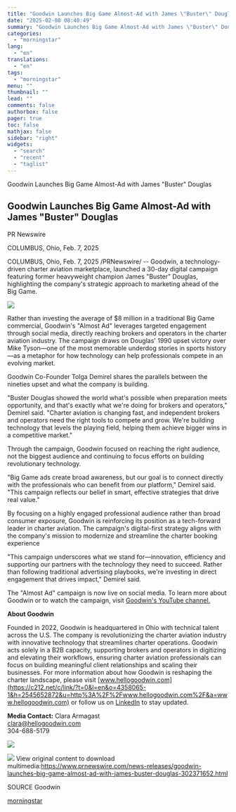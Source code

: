 ```yaml
---
title: "Goodwin Launches Big Game Almost-Ad with James \"Buster\" Douglas"
date: "2025-02-08 08:40:49"
summary: "Goodwin Launches Big Game Almost-Ad with James \"Buster\" Douglas Goodwin Launches Big Game Almost-Ad with James \"Buster\" Douglas PR Newswire COLUMBUS, Ohio, Feb. 7, 2025 COLUMBUS, Ohio, Feb. 7, 2025 /PRNewswire/ -- Goodwin, a technology-driven charter aviation marketplace, launched a 30-day digital campaign featuring former heavyweight champion James \"Buster\" Douglas,..."
categories:
  - "morningstar"
lang:
  - "en"
translations:
  - "en"
tags:
  - "morningstar"
menu: ""
thumbnail: ""
lead: ""
comments: false
authorbox: false
pager: true
toc: false
mathjax: false
sidebar: "right"
widgets:
  - "search"
  - "recent"
  - "taglist"
---
```


Goodwin Launches Big Game Almost-Ad with James "Buster" Douglas

Goodwin Launches Big Game Almost-Ad with James "Buster" Douglas
---------------------------------------------------------------

PR Newswire

COLUMBUS, Ohio, Feb. 7, 2025


COLUMBUS, Ohio, Feb. 7, 2025 /PRNewswire/ -- Goodwin, a technology-driven charter aviation marketplace, launched a 30-day digital campaign featuring former heavyweight champion James "Buster" Douglas, highlighting the company's strategic approach to marketing ahead of the Big Game.

[![](https://mma.prnewswire.com/media/2615470/0210_Facebook__1.jpg)](https://mma.prnewswire.com/media/2615470/0210_Facebook__1.html)

Rather than investing the average of $8 million in a traditional Big Game commercial, Goodwin's "Almost Ad" leverages targeted engagement through social media, directly reaching brokers and operators in the charter aviation industry. The campaign draws on Douglas' 1990 upset victory over Mike Tyson—one of the most memorable underdog stories in sports history—as a metaphor for how technology can help professionals compete in an evolving market.

Goodwin Co-Founder Tolga Demirel shares the parallels between the nineties upset and what the company is building.

"Buster Douglas showed the world what's possible when preparation meets opportunity, and that's exactly what we're doing for brokers and operators," Demirel said. "Charter aviation is changing fast, and independent brokers and operators need the right tools to compete and grow. We're building technology that levels the playing field, helping them achieve bigger wins in a competitive market."

Through the campaign, Goodwin focused on reaching the right audience, not the biggest audience and continuing to focus efforts on building revolutionary technology.

"Big Game ads create broad awareness, but our goal is to connect directly with the professionals who can benefit from our platform," Demirel said. "This campaign reflects our belief in smart, effective strategies that drive real value."

By focusing on a highly engaged professional audience rather than broad consumer exposure, Goodwin is reinforcing its position as a tech-forward leader in charter aviation. The campaign's digital-first strategy aligns with the company's mission to modernize and streamline the charter booking experience

"This campaign underscores what we stand for—innovation, efficiency and supporting our partners with the technology they need to succeed. Rather than following traditional advertising playbooks, we're investing in direct engagement that drives impact," Demirel said.

The "Almost Ad" campaign is now live on social media. To learn more about Goodwin or to watch the campaign, visit [Goodwin's YouTube channel.](https://c212.net/c/link/?t=0&l=en&o=4358065-1&h=2227212099&u=https%3A%2F%2Fwww.youtube.com%2F%40GoodwinSoftwareCompany&a=Goodwin%27s+YouTube+channel.+) 

**About Goodwin**

Founded in 2022, Goodwin is headquartered in Ohio with technical talent across the U.S. The company is revolutionizing the charter aviation industry with innovative technology that streamlines charter operations. Goodwin acts solely in a B2B capacity, supporting brokers and operators in digitizing and elevating their workflows, ensuring charter aviation professionals can focus on building meaningful client relationships and scaling their businesses. For more information about how Goodwin is reshaping the charter landscape, please visit [www.hellogoodwin.com](https://c212.net/c/link/?t=0&l=en&o=4358065-1&h=2545652872&u=http%3A%2F%2Fwww.hellogoodwin.com%2F&a=www.hellogoodwin.com) or follow us on [LinkedIn](https://c212.net/c/link/?t=0&l=en&o=4358065-1&h=1403761911&u=http%3A%2F%2Fwww.linkedin.com%2Fcompany%2Fhellogoodwin&a=LinkedIn) to stay updated.

**Media Contact:** Clara Armagast  
[clara@hellogoodwin.com](mailto:clara@hellogoodwin.com)  
304-688-5179

[![](https://mma.prnewswire.com/media/2615471/Goodwin_Logo.jpg)](https://mma.prnewswire.com/media/2615471/Goodwin_Logo.html)

 ![](https://c212.net/c/img/favicon.png?sn=CL14536&sd=2025-02-07) View original content to download multimedia:<https://www.prnewswire.com/news-releases/goodwin-launches-big-game-almost-ad-with-james-buster-douglas-302371652.html>

SOURCE Goodwin

[morningstar](https://www.morningstar.com/news/pr-newswire/20250207cl14536/goodwin-launches-big-game-almost-ad-with-james-buster-douglas)
